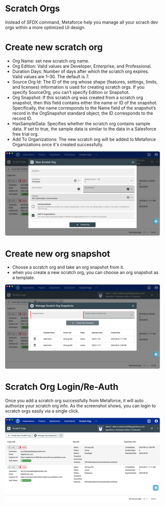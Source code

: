# Scratch Orgs

Instead of SFDX command, Metaforce help you manage all your scrach dev orgs within a more optimized UI design.

# Create new scratch org

-   Org Name: set new scratch org name.
-   Org Edition: Valid values are Developer, Enterprise, and Professional.
-   Duration Days: Number of days after which the scratch org expires. Valid values are 1–30. The default is 7.
-   Source Org Id: The ID of the org whose shape (features, settings, limits, and licenses) information is used for creating scratch orgs. If you specify SourceOrg, you can’t specify Edition or Snapshot.
-   Org Snapshot: If this scratch org was created from a scratch org snapshot, then this field contains either the name or ID of the snapshot. Specifically, the name corresponds to the Name field of the snapshot’s record in the OrgSnapshot standard object; the ID corresponds to the record ID.
-   HasSampleData: Specifies whether the scratch org contains sample data. If set to true, the sample data is similar to the data in a Salesforce free trial org.
-   Add To Organizations: The new scratch org will be added to Metaforce Organizations once it's created successfully.

![scratch_orgs_new](./images/scratch_orgs_new.jpg)

# Create new org snapshot

-   Choose a scratch org and take an org snapshot from it.
-   when you create a new scratch org, you can choose an org snapshot as a template.

![scratch_orgs_new](./images/scratch_orgs_new_snapshot.jpg)

# Scratch Org Login/Re-Auth

Once you add a scratch org successfully from Metaforce, it will auto authorize your scratch org info.
As the screenshot shows, you can login to scratch orgs easily via a single click.

![scratch_orgs](./images/scratch_orgs.jpg)
